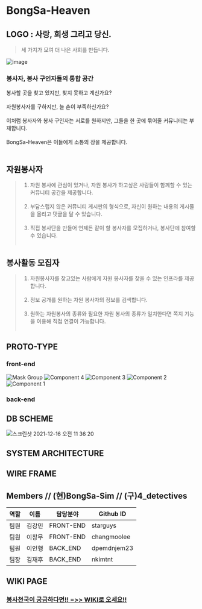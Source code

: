 # BongSa-Heaven

##  LOGO : 사랑, 희생 그리고 당신. 
> 세 가지가 모여 더 나은 사회를 만듭니다.

![image](https://user-images.githubusercontent.com/84559872/144054147-eb0423cd-cb5a-4432-9fb6-8403f93e8483.png)

### 봉사자, 봉사 구인자들의 통합 공간
봉사할 곳을 찾고 있지만, 찾지 못하고 계신가요?
<br><br>
자원봉사자를 구하지만, 늘 손이 부족하신가요?
<br><br>
이처럼 봉사자와 봉사 구인자는 서로를 원하지만, 그들을 한 곳에 묶어줄 커뮤니티는 부재합니다.
<br><br>
BongSa-Heaven은 이들에게 소통의 장을 제공합니다.
<br><br>



## 자원봉사자
>1. 자원 봉사에 관심이 있거나, 자원 봉사가 하고싶은 사람들이 함께할 수 있는 커뮤니티 공간을 제공합니다.<br><br>
>2. 부담스럽지 않은 커뮤니티 게시판의 형식으로, 자신이 원하는 내용의 게시물을 올리고 댓글을 달 수 있습니다.<br><br>
>3. 직접 봉사단을 만들어 언제든 같이 할 봉사자를 모집하거나, 봉사단에 참여할 수 있습니다.<br><br>

## 봉사활동 모집자
>1. 자원봉사자를 찾고있는 사람에게 자원 봉사자를 찾을 수 있는 인프라를 제공합니다.<br><br>
>2. 정보 공개를 원하는 자원 봉사자의 정보를 검색합니다.<br><br>
>3. 원하는 자원봉사의 종류와 필요한 자원 봉사의 종류가 일치한다면 쪽지 기능을 이용해 직접 연결이 가능합니다.<br><br>


## PROTO-TYPE
### front-end
![Mask Group](https://user-images.githubusercontent.com/83863101/143885559-ce29d6d3-9cbc-406b-9424-a6ef0d29e478.png)
![Component 4](https://user-images.githubusercontent.com/83863101/143885575-6cd45b28-9bf4-4577-8a8a-b6eee64907b2.png)
![Component 3](https://user-images.githubusercontent.com/83863101/143885578-36b355c7-55c3-4325-812c-24401d14cbe2.png)
![Component 2](https://user-images.githubusercontent.com/83863101/143885581-f97f818e-3281-4680-a445-61b4f6bb67f3.png)
![Component 1](https://user-images.githubusercontent.com/83863101/143885588-f294e700-0a5d-4eed-b270-3fca70b6af44.png)
### back-end

## DB SCHEME
![스크린샷 2021-12-16 오전 11 36 20](https://user-images.githubusercontent.com/83863101/146297641-72c26b3e-184a-4486-9c7f-0c27598bb727.png)


## SYSTEM ARCHITECTURE


## WIRE FRAME


## Members // (현)BongSa-Sim  // (구)4_detectives
역할 | 이름 | 담당분야 | Github ID
--- | --- | ------ | ---------
팀원 | 김강민 | FRONT-END | starguys
팀원 | 이창무 | FRONT-END | changmoolee
팀원 | 이인행 | BACK_END | dpemdnjem23
팀장 | 김재후 | BACK_END | nkimtnt

## WIKI PAGE
### [봉사천국이 궁금하다면!! =>> WIKI로 오세요!!](https://github.com/codestates/BongSa-Heaven/wiki)
